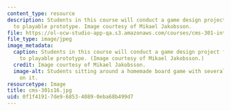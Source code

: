 ```yaml
---
content_type: resource
description: Students in this course will conduct a game design project from conceptualization
  to playable prototype. Image courtesy of Mikael Jakobsson.
file: https://ol-ocw-studio-app-qa.s3.amazonaws.com/courses/cms-301-introduction-to-game-design-methods-spring-2016/0f1f41917de9685340890eba68b499d7_cms-301s16.jpg
file_type: image/jpeg
image_metadata:
  caption: Students in this course will conduct a game design project from conceptualization
    to playable prototype. (Image courtesy of Mikael Jakobsson.)
  credit: Image courtesy of Mikael Jakobsson.
  image-alt: Students sitting around a homemade board game with several game pieces
    on it.
resourcetype: Image
title: cms-301s16.jpg
uid: 0f1f4191-7de9-6853-4089-0eba68b499d7
---
```

